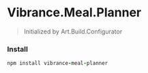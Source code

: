 # Vibrance.Meal.Planner

> Initialized by Art.Build.Configurator

### Install

```coffeescript
npm install vibrance-meal-planner
```